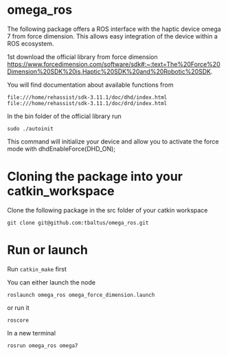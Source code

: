# omega_ros
The following package offers a ROS interface with the haptic device omega 7 from force dimension. This allows easy integration of the device within a ROS ecosystem.

1st download the official library from force dimension https://www.forcedimension.com/software/sdk#:~:text=The%20Force%20Dimension%20SDK%20is,Haptic%20SDK%20and%20Robotic%20SDK. 

You will find documentation about available functions from 

```
file:///home/rehassist/sdk-3.11.1/doc/dhd/index.html
file:///home/rehassist/sdk-3.11.1/doc/drd/index.html
```

In the bin folder of the official library run

```
sudo ./autoinit
```

This command will initialize your device and allow you to activate the force mode with dhdEnableForce(DHD_ON);

# Cloning the package into your catkin_workspace

Clone the following package in the src folder of your catkin workspace

```
git clone git@github.com:tbaltus/omega_ros.git
```

# Run or launch

Run `catkin_make` first

You can either launch the node

```
roslaunch omega_ros omega_force_dimension.launch
```

or run it

```
roscore
```
In a new terminal

```
rosrun omega_ros omega7
```